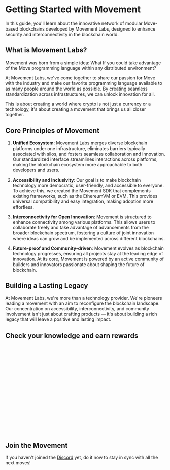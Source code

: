 # Getting Started with Movement

In this guide, you'll learn about the innovative network of modular Move-based blockchains developed by Movement Labs, designed to enhance security and interconnectivity in the blockchain world.

## What is Movement Labs?

Movement was born from a simple idea: What If you could take advantage of the Move programming language within any distributed environment?

At Movement Labs, we've come together to share our passion for Move with the industry and make our favorite programming language available to as many people around the world as possible. By creating seamless standardization across infrastructures, we can unlock innovation for all.

This is about creating a world where crypto is not just a currency or a technology, it's about creating a movement that brings us all closer together.

## Core Principles of Movement

1. **Unified Ecosystem**: Movement Labs merges diverse blockchain platforms under one infrastructure, eliminates barriers typically associated with silos, and fosters seamless collaboration and innovation. Our standardized interface streamlines interactions across platforms, making the blockchain ecosystem more approachable to both developers and users.

2. **Accessibility and Inclusivity**: Our goal is to make blockchain technology more democratic, user-friendly, and accessible to everyone. To achieve this, we created the Movement SDK that complements existing frameworks, such as the EthereumVM or EVM. This provides universal compatibility and easy integration, making adoption more effortless.

3. **Interconnectivity for Open Innovation**: Movement is structured to enhance connectivity among various platforms. This allows users to collaborate freely and take advantage of advancements from the broader blockchain spectrum, fostering a culture of joint innovation where ideas can grow and be implemented across different blockchains.

4. **Future-proof and Community-driven**: Movement evolves as blockchain technology progresses, ensuring all projects stay at the leading edge of innovation. At its core, Movement is powered by an active community of builders and innovators passionate about shaping the future of blockchain.

## Building a Lasting Legacy

At Movement Labs, we're more than a technology provider. We're pioneers leading a movement with an aim to reconfigure the blockchain landscape. Our concentration on accessibility, interconnectivity, and community involvement isn't just about crafting products — it's about building a rich legacy that will leave a positive and lasting impact.

## Check your knowledge and earn rewards

<iframe data-tally-src="https://tally.so/embed/mJ6YyR?alignLeft=1&hideTitle=1&transparentBackground=1&dynamicHeight=1" loading="lazy" width="100%" height="273" frameborder="0" marginheight="0" marginwidth="0" title="Movement Hack Chapter 1 Quiz"></iframe><script>var d=document,w="https://tally.so/widgets/embed.js",v=function(){"undefined"!=typeof Tally?Tally.loadEmbeds():d.querySelectorAll("iframe[data-tally-src]:not([src])").forEach((function(e){e.src=e.dataset.tallySrc}))};if("undefined"!=typeof Tally)v();else if(d.querySelector('script[src="'+w+'"]')==null){var s=d.createElement("script");s.src=w,s.onload=v,s.onerror=v,d.body.appendChild(s);}</script>

## Join the Movement

If you haven't joined the [Discord](https://discord.gg/movementlabsxyz) yet, do it now to stay in sync with all the next moves!

